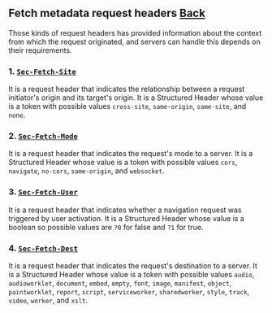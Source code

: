 ## Fetch metadata request headers [Back](../http.md)

Those kinds of request headers has provided information about the context from which the request originated, and servers can handle this depends on their requirements.


### 1. [`Sec-Fetch-Site`](https://developer.mozilla.org/en-US/docs/Web/HTTP/Headers/Sec-Fetch-Site)

It is a request header that indicates the relationship between a request initiator's origin and its target's origin. It is a Structured Header whose value is a token with possible values `cross-site`, `same-origin`, `same-site`, and `none`.

### 2. [`Sec-Fetch-Mode`](https://developer.mozilla.org/en-US/docs/Web/HTTP/Headers/Sec-Fetch-Mode)

It is a request header that indicates the request's mode to a server. It is a Structured Header whose value is a token with possible values `cors`, `navigate`, `no-cors`, `same-origin`, and `websocket`.

### 3. [`Sec-Fetch-User`](https://developer.mozilla.org/en-US/docs/Web/HTTP/Headers/Sec-Fetch-User)

It is a request header that indicates whether a navigation request was triggered by user activation. It is a Structured Header whose value is a boolean so possible values are `?0` for false and `?1` for true.

### 4. [`Sec-Fetch-Dest`](https://developer.mozilla.org/en-US/docs/Web/HTTP/Headers/Sec-Fetch-Dest)

It is a request header that indicates the request's destination to a server. It is a Structured Header whose value is a token with possible values `audio`, `audioworklet`, `document`, `embed`, `empty`, `font`, `image`, `manifest`, `object`, `paintworklet`, `report`, `script`, `serviceworker`, `sharedworker`, `style`, `track`, `video`, `worker`, and `xslt`.
